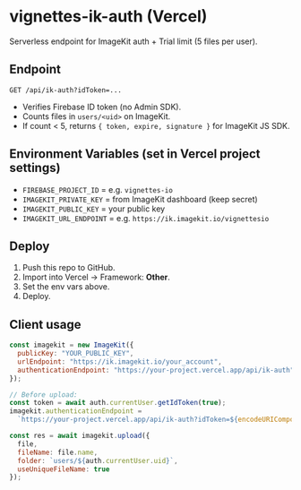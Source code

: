 # vignettes-ik-auth (Vercel)

Serverless endpoint for ImageKit auth + Trial limit (5 files per user).

## Endpoint

`GET /api/ik-auth?idToken=...`

- Verifies Firebase ID token (no Admin SDK).
- Counts files in `users/<uid>` on ImageKit.
- If count < 5, returns `{ token, expire, signature }` for ImageKit JS SDK.

## Environment Variables (set in Vercel project settings)

- `FIREBASE_PROJECT_ID` = e.g. `vignettes-io`
- `IMAGEKIT_PRIVATE_KEY` = from ImageKit dashboard (keep secret)
- `IMAGEKIT_PUBLIC_KEY`  = your public key
- `IMAGEKIT_URL_ENDPOINT` = e.g. `https://ik.imagekit.io/vignettesio`

## Deploy

1. Push this repo to GitHub.
2. Import into Vercel → Framework: **Other**.
3. Set the env vars above.
4. Deploy.

## Client usage

```js
const imagekit = new ImageKit({
  publicKey: "YOUR_PUBLIC_KEY",
  urlEndpoint: "https://ik.imagekit.io/your_account",
  authenticationEndpoint: "https://your-project.vercel.app/api/ik-auth"
});

// Before upload:
const token = await auth.currentUser.getIdToken(true);
imagekit.authenticationEndpoint =
  `https://your-project.vercel.app/api/ik-auth?idToken=${encodeURIComponent(token)}`;

const res = await imagekit.upload({
  file,
  fileName: file.name,
  folder: `users/${auth.currentUser.uid}`,
  useUniqueFileName: true
});
